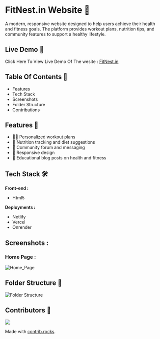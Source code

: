 # FitNest.in Website 💪
A modern, responsive website designed to help users achieve their health and fitness goals. The platform provides workout plans, nutrition tips, and community features to support a healthy lifestyle.

## Live Demo 🚀

Click Here To View Live Demo Of The wesite :
[FitNest.in](#)

## Table Of Contents 📌

- Features
- Tech Stack
- Screenshots
- Folder Structure
- Contributions

## Features 🌟

- 🧘‍♂️ Personalized workout plans
- 🍎 Nutrition tracking and diet suggestions
- 👥 Community forum and messaging
- 📱 Responsive design
- 🧠 Educational blog posts on health and fitness

## Tech Stack 🛠

**Front-end :**
- Html5 
  
**Deployments :**
- Netlify
- Vercel
- Onrender
  
## Screenshots :

### Home Page :
![Home_Page](../Fitnest/Images/Home_page.png)


## Folder Structure 📁

![Folder Structure](../Fitnest/Images/Folder_Structure.png)

## Contributors  🤝

<a href="https://github.com/AtharvBolke99/Fitnest/graphs/contributors">
  <img src="https://contrib.rocks/image?repo=AtharvBolke99/Fitnest" />
</a>

Made with [contrib.rocks](https://contrib.rocks).








